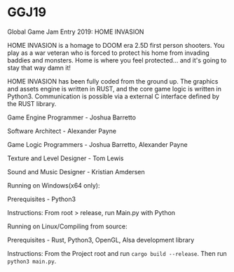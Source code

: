 # GGJ19
Global Game Jam Entry 2019: HOME INVASION

HOME INVASION is a homage to DOOM era 2.5D first person shooters. You play as a war veteran who is forced to protect his home from invading baddies and monsters. Home is where you feel protected... and it's going to stay that way damn it!

HOME INVASION has been fully coded from the ground up. The graphics and assets engine is written in RUST, and the core game logic is written in Python3. Communication is possible via a external C interface defined by the RUST library.

Game Engine Programmer - Joshua Barretto

Software Architect - Alexander Payne

Game Logic Programmers - Joshua Barretto, Alexander Payne

Texture and Level Designer - Tom Lewis

Sound and Music Designer - Kristian Amdersen


Running on Windows(x64 only):

Prerequisites - Python3

Instructions: From root > release, run Main.py with Python


Running on Linux/Compiling from source:

Prerequisites - Rust, Python3, OpenGL, Alsa development library

Instructions: From the Project root and run `cargo build --release`. Then run `python3 main.py`.
